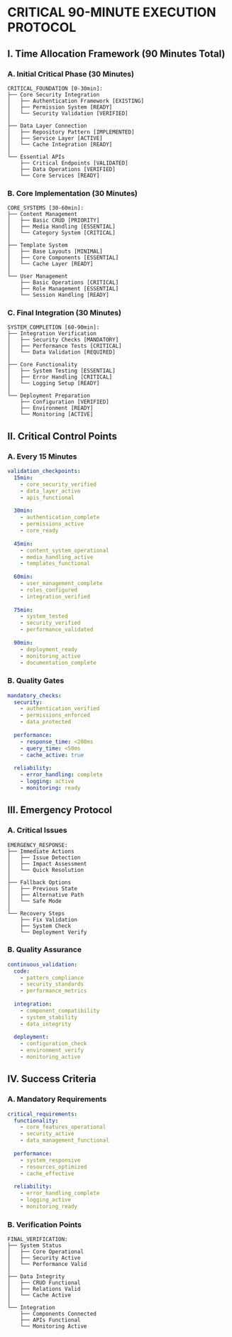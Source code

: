 # CRITICAL 90-MINUTE EXECUTION PROTOCOL

## I. Time Allocation Framework (90 Minutes Total)

### A. Initial Critical Phase (30 Minutes)
```plaintext
CRITICAL_FOUNDATION [0-30min]:
├── Core Security Integration
│   ├── Authentication Framework [EXISTING]
│   ├── Permission System [READY]
│   └── Security Validation [VERIFIED]
│
├── Data Layer Connection
│   ├── Repository Pattern [IMPLEMENTED]
│   ├── Service Layer [ACTIVE]
│   └── Cache Integration [READY]
│
└── Essential APIs
    ├── Critical Endpoints [VALIDATED]
    ├── Data Operations [VERIFIED]
    └── Core Services [READY]
```

### B. Core Implementation (30 Minutes)
```plaintext
CORE_SYSTEMS [30-60min]:
├── Content Management
│   ├── Basic CRUD [PRIORITY]
│   ├── Media Handling [ESSENTIAL]
│   └── Category System [CRITICAL]
│
├── Template System
│   ├── Base Layouts [MINIMAL]
│   ├── Core Components [ESSENTIAL]
│   └── Cache Layer [READY]
│
└── User Management
    ├── Basic Operations [CRITICAL]
    ├── Role Management [ESSENTIAL]
    └── Session Handling [READY]
```

### C. Final Integration (30 Minutes)
```plaintext
SYSTEM_COMPLETION [60-90min]:
├── Integration Verification
│   ├── Security Checks [MANDATORY]
│   ├── Performance Tests [CRITICAL]
│   └── Data Validation [REQUIRED]
│
├── Core Functionality
│   ├── System Testing [ESSENTIAL]
│   ├── Error Handling [CRITICAL]
│   └── Logging Setup [READY]
│
└── Deployment Preparation
    ├── Configuration [VERIFIED]
    ├── Environment [READY]
    └── Monitoring [ACTIVE]
```

## II. Critical Control Points

### A. Every 15 Minutes
```yaml
validation_checkpoints:
  15min:
    - core_security_verified
    - data_layer_active
    - apis_functional
  
  30min:
    - authentication_complete
    - permissions_active
    - core_ready
  
  45min:
    - content_system_operational
    - media_handling_active
    - templates_functional
  
  60min:
    - user_management_complete
    - roles_configured
    - integration_verified
  
  75min:
    - system_tested
    - security_verified
    - performance_validated
  
  90min:
    - deployment_ready
    - monitoring_active
    - documentation_complete
```

### B. Quality Gates
```yaml
mandatory_checks:
  security:
    - authentication_verified
    - permissions_enforced
    - data_protected
  
  performance:
    - response_time: <200ms
    - query_time: <50ms
    - cache_active: true
  
  reliability:
    - error_handling: complete
    - logging: active
    - monitoring: ready
```

## III. Emergency Protocol

### A. Critical Issues
```plaintext
EMERGENCY_RESPONSE:
├── Immediate Actions
│   ├── Issue Detection
│   ├── Impact Assessment
│   └── Quick Resolution
│
├── Fallback Options
│   ├── Previous State
│   ├── Alternative Path
│   └── Safe Mode
│
└── Recovery Steps
    ├── Fix Validation
    ├── System Check
    └── Deployment Verify
```

### B. Quality Assurance
```yaml
continuous_validation:
  code:
    - pattern_compliance
    - security_standards
    - performance_metrics
  
  integration:
    - component_compatibility
    - system_stability
    - data_integrity
  
  deployment:
    - configuration_check
    - environment_verify
    - monitoring_active
```

## IV. Success Criteria

### A. Mandatory Requirements
```yaml
critical_requirements:
  functionality:
    - core_features_operational
    - security_active
    - data_management_functional
  
  performance:
    - system_responsive
    - resources_optimized
    - cache_effective
  
  reliability:
    - error_handling_complete
    - logging_active
    - monitoring_ready
```

### B. Verification Points
```plaintext
FINAL_VERIFICATION:
├── System Status
│   ├── Core Operational
│   ├── Security Active
│   └── Performance Valid
│
├── Data Integrity
│   ├── CRUD Functional
│   ├── Relations Valid
│   └── Cache Active
│
└── Integration
    ├── Components Connected
    ├── APIs Functional
    └── Monitoring Active
```
